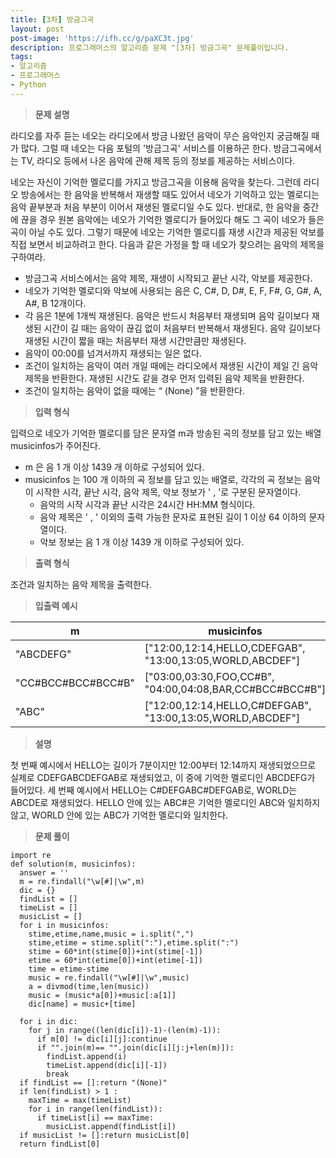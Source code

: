 ```yaml
---
title: [3차] 방금그곡
layout: post
post-image: 'https://ifh.cc/g/paXC3t.jpg'
description: 프로그래머스의 알고리즘 문제 "[3차] 방금그곡" 문제풀이입니다.
tags:
- 알고리즘
- 프로그래머스
- Python
---
```



>**문제 설명**

라디오를 자주 듣는 네오는 라디오에서 방금 나왔던 음악이 무슨 음악인지 궁금해질 때가 많다. 그럴 때 네오는 다음 포털의 '방금그곡' 서비스를 이용하곤 한다. 방금그곡에서는 TV, 라디오 등에서 나온 음악에 관해 제목 등의 정보를 제공하는 서비스이다.

네오는 자신이 기억한 멜로디를 가지고 방금그곡을 이용해 음악을 찾는다. 그런데 라디오 방송에서는 한 음악을 반복해서 재생할 때도 있어서 네오가 기억하고 있는 멜로디는 음악 끝부분과 처음 부분이 이어서 재생된 멜로디일 수도 있다. 반대로, 한 음악을 중간에 끊을 경우 원본 음악에는 네오가 기억한 멜로디가 들어있다 해도 그 곡이 네오가 들은 곡이 아닐 수도 있다. 그렇기 때문에 네오는 기억한 멜로디를 재생 시간과 제공된 악보를 직접 보면서 비교하려고 한다. 다음과 같은 가정을 할 때 네오가 찾으려는 음악의 제목을 구하여라.

<ul>
<li>방금그곡 서비스에서는 음악 제목, 재생이 시작되고 끝난 시각, 악보를 제공한다.</li>
<li>네오가 기억한 멜로디와 악보에 사용되는 음은 C, C#, D, D#, E, F, F#, G, G#, A, A#, B 12개이다.</li>
<li>각 음은 1분에 1개씩 재생된다. 음악은 반드시 처음부터 재생되며 음악 길이보다 재생된 시간이 길 때는 음악이 끊김 없이 처음부터 반복해서 재생된다.  음악 길이보다 재생된 시간이 짧을 때는 처음부터 재생 시간만큼만 재생된다.</li>
<li>음악이 00:00를 넘겨서까지 재생되는 일은 없다.</li>
<li>조건이 일치하는 음악이 여러 개일 때에는 라디오에서 재생된 시간이 제일 긴 음악 제목을 반환한다. 재생된 시간도 같을 경우 먼저 입력된 음악 제목을 반환한다.</li>
<li>조건이 일치하는 음악이 없을 때에는 “ (None) ”을 반환한다.</li>
</ul>

>**입력 형식**

입력으로 네오가 기억한 멜로디를 담은 문자열 m과 방송된 곡의 정보를 담고 있는 배열 musicinfos가 주어진다.

<ul>
<li> m 은 음  1 개 이상  1439 개 이하로 구성되어 있다.</li>
<li> musicinfos 는  100 개 이하의 곡 정보를 담고 있는 배열로, 각각의 곡 정보는 음악이 시작한 시각, 끝난 시각, 음악 제목, 악보 정보가 ' , '로 구분된 문자열이다.

<ul>
<li>음악의 시작 시각과 끝난 시각은 24시간  HH:MM  형식이다.</li>
<li>음악 제목은 ' , ' 이외의 출력 가능한 문자로 표현된 길이  1  이상  64  이하의 문자열이다.</li>
<li>악보 정보는 음  1 개 이상  1439 개 이하로 구성되어 있다.</li>
</ul></li>
</ul>

>**출력 형식**

조건과 일치하는 음악 제목을 출력한다.

>**입출력 예시**

| m | musicinfos | answer |
|--|--|--|
| "ABCDEFG" | ["12:00,12:14,HELLO,CDEFGAB", "13:00,13:05,WORLD,ABCDEF"] | "HELLO" |
| "CC#BCC#BCC#BCC#B" | ["03:00,03:30,FOO,CC#B", "04:00,04:08,BAR,CC#BCC#BCC#B"] | "FOO" |
| "ABC" | ["12:00,12:14,HELLO,C#DEFGAB", "13:00,13:05,WORLD,ABCDEF"] | "WORLD" |


>**설명**

첫 번째 예시에서 HELLO는 길이가 7분이지만 12:00부터 12:14까지 재생되었으므로 실제로 CDEFGABCDEFGAB로 재생되었고, 이 중에 기억한 멜로디인 ABCDEFG가 들어있다.
세 번째 예시에서 HELLO는 C#DEFGABC#DEFGAB로, WORLD는 ABCDE로 재생되었다. HELLO 안에 있는 ABC#은 기억한 멜로디인 ABC와 일치하지 않고, WORLD 안에 있는 ABC가 기억한 멜로디와 일치한다.

>**문제 풀이**

	import re
	def solution(m, musicinfos):
	  answer = ''
	  m = re.findall("\w[#]|\w",m)
	  dic = {}
	  findList = []
	  timeList = []
	  musicList = []
	  for i in musicinfos:
	    stime,etime,name,music = i.split(",")  
	    stime,etime = stime.split(":"),etime.split(":")
	    stime = 60*int(stime[0])+int(stime[-1])
	    etime = 60*int(etime[0])+int(etime[-1])
	    time = etime-stime
	    music = re.findall("\w[#]|\w",music)
	    a = divmod(time,len(music))
	    music = (music*a[0])+music[:a[1]]
	    dic[name] = music+[time]
	    
	  for i in dic:
	    for j in range((len(dic[i])-1)-(len(m)-1)):
	      if m[0] != dic[i][j]:continue
	      if "".join(m)== "".join(dic[i][j:j+len(m)]):
	        findList.append(i)
	        timeList.append(dic[i][-1])
	        break
	  if findList == []:return "(None)"
	  if len(findList) > 1 :
	    maxTime = max(timeList)
	    for i in range(len(findList)):
	      if timeList[i] == maxTime:
	        musicList.append(findList[i])
	  if musicList != []:return musicList[0]
	  return findList[0]


